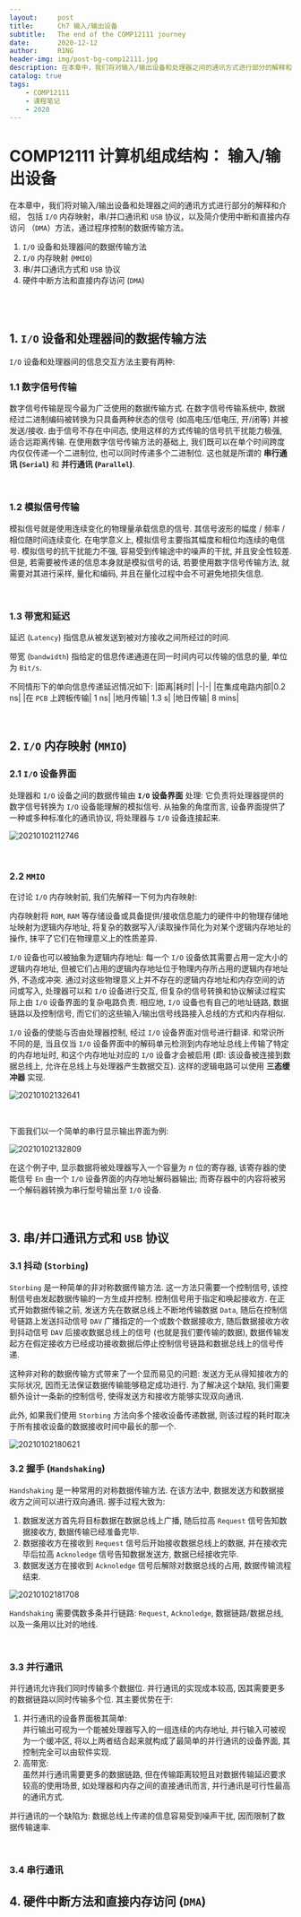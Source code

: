 ```yaml
---
layout:     post
title:      Ch7 输入/输出设备
subtitle:   The end of the COMP12111 journey
date:       2020-12-12
author:     R1NG
header-img: img/post-bg-comp12111.jpg
description: 在本章中，我们将对输入/输出设备和处理器之间的通讯方式进行部分的解释和介绍， 包括I/O内存映射， 串/并口通讯和 USB协议， 以及简介使用中断和直接内存访问（DMA）方法，通过程序控制的数据传输方法。
catalog: true
tags:
    - COMP12111
    - 课程笔记
    - 2020
---
```


# COMP12111 计算机组成结构： 输入/输出设备

在本章中，我们将对输入/输出设备和处理器之间的通讯方式进行部分的解释和介绍， 包括 `I/O` 内存映射，串/并口通讯和 `USB` 协议，以及简介使用中断和直接内存访问 （`DMA`）方法，通过程序控制的数据传输方法。

1. `I/O` 设备和处理器间的数据传输方法
2. `I/O` 内存映射 (`MMIO`)
3. 串/并口通讯方式和 `USB` 协议
4. 硬件中断方法和直接内存访问 (`DMA`)


<br>
<br>


## 1. `I/O` 设备和处理器间的数据传输方法

`I/O` 设备和处理器间的信息交互方法主要有两种:
### 1.1 数字信号传输

数字信号传输是现今最为广泛使用的数据传输方式. 在数字信号传输系统中, 数据经过二进制编码被转换为只具备两种状态的信号 (如高电压/低电压, 开/闭等) 并被发送/接收. 由于信号不存在中间态, 使用这样的方式传输的信号抗干扰能力极强, 适合远距离传输. 在使用数字信号传输方法的基础上, 我们既可以在单个时间跨度内仅仅传递一个二进制位, 也可以同时传递多个二进制位. 这也就是所谓的 **串行通讯 (`Serial`)** 和 **并行通讯 (`Parallel`)**. 

<br>

### 1.2 模拟信号传输

模拟信号就是使用连续变化的物理量承载信息的信号. 其信号波形的幅度 / 频率 / 相位随时间连续变化. 在电学意义上, 模拟信号主要指其幅度和相位均连续的电信号. 模拟信号的抗干扰能力不强, 容易受到传输途中的噪声的干扰, 并且安全性较差. 但是, 若需要被传递的信息本身就是模拟信号的话, 若要使用数字信号传输方法, 就需要对其进行采样, 量化和编码, 并且在量化过程中会不可避免地损失信息. 

<br>

### 1.3 带宽和延迟

延迟 (`Latency`) 指信息从被发送到被对方接收之间所经过的时间. 

带宽 (`bandwidth`) 指给定的信息传递通道在同一时间内可以传输的信息的量, 单位为 `Bit/s`. 

不同情形下的单向信息传递延迟情况如下:
|距离|耗时|
|-|-|
|在集成电路内部|$0.2$ ns|
|在 `PCB` 上跨板传输| $1$ ns|
|地月传输| $1.3$ s|
|地日传输| $8$ mins|


<br>

## 2. `I/O` 内存映射 (`MMIO`)

### 2.1 `I/O` 设备界面
处理器和 `I/O` 设备之间的数据传输由 **`I/O` 设备界面** 处理: 它负责将处理器提供的数字信号转换为 `I/O` 设备能理解的模拟信号. 从抽象的角度而言, 设备界面提供了一种或多种标准化的通讯协议, 将处理器与 `I/O` 设备连接起来. 

![20210102112746](https://cdn.jsdelivr.net/gh/KirisameMarisaa/KirisameMarisaa.github.io/img/blogpost_images/20210102112746.png)

<br>

### 2.2 `MMIO`

在讨论 `I/O` 内存映射前, 我们先解释一下何为内存映射:

内存映射将 `ROM`, `RAM` 等存储设备或具备提供/接收信息能力的硬件中的物理存储地址映射为逻辑内存地址, 将复杂的数据写入/读取操作简化为对某个逻辑内存地址的操作, 抹平了它们在物理意义上的性质差异. 

`I/O` 设备也可以被抽象为逻辑内存地址: 每一个 `I/O` 设备依其需要占用一定大小的逻辑内存地址, 但被它们占用的逻辑内存地址位于物理内存所占用的逻辑内存地址外, 不造成冲突. 通过对这些物理意义上并不存在的逻辑内存地址和内存空间的访问或写入, 处理器可以和 `I/O` 设备进行交互, 但复杂的信号转换和协议解读过程实际上由 `I/O` 设备界面的复杂电路负责. 相应地, `I/O` 设备也有自己的地址链路, 数据链路以及控制信号, 而它们的这些输入/输出信号线路接入总线的方式和内存相似. 

`I/O` 设备的使能与否由处理器控制, 经过 `I/O` 设备界面对信号进行翻译. 和常识所不同的是, 当且仅当 `I/O` 设备界面中的解码单元检测到内存地址总线上传输了特定的内存地址时, 和这个内存地址对应的 `I/O` 设备才会被启用 (即: 该设备被连接到数据总线上, 允许在总线上与处理器产生数据交互). 这样的逻辑电路可以使用 **三态缓冲器** 实现. 

![20210102132641](https://cdn.jsdelivr.net/gh/KirisameMarisaa/KirisameMarisaa.github.io/img/blogpost_images/20210102132641.png)

<br>

下面我们以一个简单的串行显示输出界面为例: 

![20210102132809](https://cdn.jsdelivr.net/gh/KirisameMarisaa/KirisameMarisaa.github.io/img/blogpost_images/20210102132809.png)

在这个例子中, 显示数据将被处理器写入一个容量为 $n$ 位的寄存器, 该寄存器的使能信号 `En` 由一个 `I/O` 设备界面的内存地址解码器输出; 而寄存器中的内容将被另一个解码器转换为串行型号输出至 `I/O` 设备. 

<br>

## 3. 串/并口通讯方式和 `USB` 协议

### 3.1 抖动 (`Storbing`)
`Storbing` 是一种简单的非对称数据传输方法. 这一方法只需要一个控制信号, 该控制信号由发起数据传输的一方生成并控制. 控制信号用于指定和唤起接收方. 在正式开始数据传输之前, 发送方先在数据总线上不断地传输数据 `Data`, 随后在控制信号链路上发送抖动信号 `DAV` 广播指定的一个或数个数据接收方, 随后数据接收方收到抖动信号 `DAV` 后接收数据总线上的信号 (也就是我们要传输的数据), 数据传输发起方在假定接收方已经成功接收数据后停止控制信号链路和数据总线上的信号传递. 

这种非对称的数据传输方式带来了一个显而易见的问题: 发送方无从得知接收方的实际状况, 因而无法保证数据传输能够稳定成功进行. 为了解决这个缺陷, 我们需要额外设计一条新的控制信号, 使得发送方和接收方能够实现双向通讯. 

此外, 如果我们使用 `Storbing` 方法向多个接收设备传递数据, 则该过程的耗时取决于所有接收设备的数据接收时间中最长的那一个. 

![20210102180621](https://cdn.jsdelivr.net/gh/KirisameMarisaa/KirisameMarisaa.github.io/img/blogpost_images/20210102180621.png)

### 3.2 握手 (`Handshaking`)
`Handshaking` 是一种常用的对称数据传输方法. 在该方法中, 数据发送方和数据接收方之间可以进行双向通讯. 握手过程大致为: 
1. 数据发送方首先将目标数据在数据总线上广播, 随后拉高 `Request` 信号告知数据接收方, 数据传输已经准备完毕. 
2. 数据接收方在接收到 `Request` 信号后开始接收数据总线上的数据, 并在接收完毕后拉高 `Acknoledge` 信号告知数据发送方, 数据已经接收完毕. 
3. 数据发送方在接收到 `Acknoledge` 信号后解除对数据总线的占用, 数据传输流程结束. 

![20210102181708](https://cdn.jsdelivr.net/gh/KirisameMarisaa/KirisameMarisaa.github.io/img/blogpost_images/20210102181708.png)

`Handshaking` 需要偶数多条并行链路: `Request`, `Acknoledge`, 数据链路/数据总线, 以及一条用以比对的地线. 

<br>

### 3.3 并行通讯

并行通讯允许我们同时传输多个数据位. 并行通讯的实现成本较高, 因其需要更多的数据链路以同时传输多个位. 其主要优势在于:
1. 并行通讯的设备界面极其简单: <br>
   并行输出可视为一个能被处理器写入的一组连续的内存地址, 并行输入可被视为一个缓冲区, 将以上两者结合起来就构成了最简单的并行通讯的设备界面, 其控制完全可以由软件实现. 
2. 高带宽: <br>
   虽然并行通讯需要更多的数据链路, 但在传输距离较短且对数据传输延迟要求较高的使用场景, 如处理器和内存之间的直接通讯而言, 并行通讯是可行性最高的通讯方式. 

并行通讯的一个缺陷为: 数据总线上传递的信息容易受到噪声干扰, 因而限制了数据传输速率. 

<br>

### 3.4 串行通讯



## 4. 硬件中断方法和直接内存访问 (`DMA`)